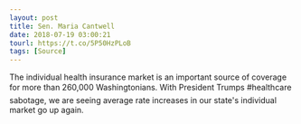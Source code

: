 ```yaml
---
layout: post
title: Sen. Maria Cantwell
date: 2018-07-19 03:00:21
tourl: https://t.co/5P50HzPLoB
tags: [Source]
---
```

The individual health insurance market is an important source of coverage for more than 260,000 Washingtonians. With President Trumps #healthcare sabotage, we are seeing average rate increases in our state's individual market go up again.